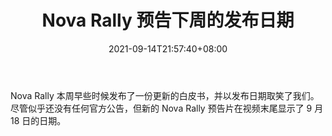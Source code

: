 ﻿---
title: "Nova Rally 预告下周的发布日期"
date: 2021-09-14T21:57:40+08:00
lastmod: 2021-09-14T16:45:40+08:00
draft: false
authors: ["Pearl"]
description: "Nova Rally 本周早些时候发布了一份更新的白皮书，并以发布日期取笑了我们。尽管似乎还没有任何官方公告，但新的 Nova Rally 预告片在视频末尾显示了 9 月 18 日的日期。"
featuredImage: "nova-rally-teases-launch-date-for-next-week.png"
tags: ["Virtual World","虚拟世界","Play to Earn"]
categories: ["news"]
news: ["虚拟世界"]
weight: 
lightgallery: true
pinned: false
recommend: false
recommend1: false
---

Nova Rally 本周早些时候发布了一份更新的白皮书，并以发布日期取笑了我们。尽管似乎还没有任何官方公告，但新的 Nova Rally 预告片在视频末尾显示了 9 月 18 日的日期。

<!--more-->

